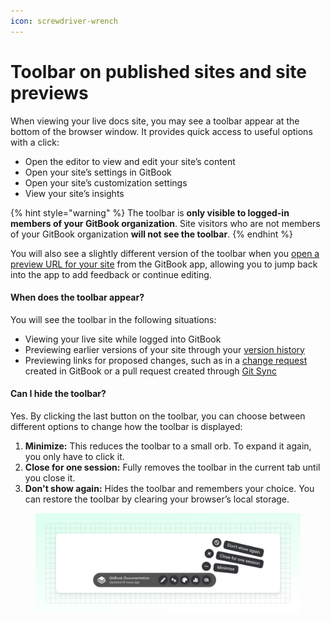 ```yaml
---
icon: screwdriver-wrench
---
```


# Toolbar on published sites and site previews

When viewing your live docs site, you may see a toolbar appear at the bottom of the browser window. It provides quick access to useful options with a click:

* Open the editor to view and edit your site’s content
* Open your site’s settings in GitBook
* Open your site’s customization settings
* View your site’s insights

{% hint style="warning" %}
The toolbar is **only visible to logged-in members of your GitBook organization**. Site visitors who are not members of your GitBook organization **will not see the toolbar**.
{% endhint %}

You will also see a slightly different version of the toolbar when you [open a preview URL for your site](../../collaboration/change-requests.md#preview-a-change-request) from the GitBook app, allowing you to jump back into the app to add feedback or continue editing.

#### When does the toolbar appear?

You will see the toolbar in the following situations:

* Viewing your live site while logged into GitBook
* Previewing earlier versions of your site through your [version history](../../creating-content/version-control.md)
* Previewing links for proposed changes, such as in a [change request](../../collaboration/change-requests.md) created in GitBook or a pull request created through [Git Sync](../../getting-started/git-sync/github-pull-request-preview.md)

#### Can I hide the toolbar?

Yes. By clicking the last button on the toolbar, you can choose between different options to change how the toolbar is displayed:

1. **Minimize:** This reduces the toolbar to a small orb. To expand it again, you only have to click it.
2. **Close for one session:** Fully removes the toolbar in the current tab until you close it.
3. **Don't show again:** Hides the toolbar and remembers your choice. You can restore the toolbar by clearing your browser’s local storage.

<figure><img src="../../.gitbook/assets/gitbook-ui-preview-toolbar@2x.jpg" alt=""><figcaption></figcaption></figure>

